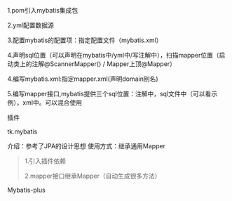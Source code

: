 1.pom引入mybatis集成包

2.yml配置数据源

3.配置mybatis的配置项：指定配置文件（mybatis.xml）

4.声明sql位置（可以声明在mybatis中/yml中/写注解中），扫描mapper位置（启动类上的注解@ScannerMapper() / Mapper上顶@Mapper）

4.编写mybatis.xml:指定mapper.xml(声明domain别名)

5.编写mapper接口,mybatis提供三个sql位置：注解中，sql文件中（可以看示例），xml中。可以混合使用

插件

tk.mybatis

介绍：参考了JPA的设计思想
使用方式：继承通用Mapper
>1.引入插件依赖
>
> 2.mapper接口继承Mapper（自动生成很多方法）

Mybatis-plus